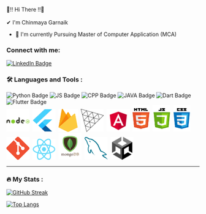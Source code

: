 👋!! Hi There !!👋 <br /><br />
 ✔  I'm Chinmaya Garnaik <br />
- 👀 I'm currently Pursuing Master of Computer Application (MCA)
<!--  👨‍💻 I'm currently learning React Native <br /> -->


</div>
<!-- dummy -->

### Connect with me: <social> <div id="badges" align="center">
  <a href="https://www.linkedin.com/in/chinmaya-garnaik-a093a21b5/">
    <img src="https://img.shields.io/badge/LinkedIn-0077B5?style=for-the-badge&logo=linkedin&logoColor=white" alt="LinkedIn Badge"/>
      </a>
<!--   <a href="https://instagram.com/whyarchit">
    <img src="https://img.shields.io/badge/Instagram-E4405F?style=for-the-badge&logo=instagram&logoColor=white" alt="Instagram Badge"/>
      </a> -->
</div>

<about-stuff>


### :hammer_and_wrench: Languages and Tools :
  <div id="skils">
    <a>
    <img src="https://img.shields.io/badge/Python-3776AB?style=for-the-badge&logo=python&logoColor=white" alt="Python Badge"/>
      </a>
    <a>
    <img src="https://img.shields.io/badge/JavaScript-F7DF1E?style=for-the-badge&logo=javascript&logoColor=black" alt="JS Badge"/>
      </a>
    <a>
    <img src="https://img.shields.io/badge/C%2B%2B-00599C?style=for-the-badge&logo=c%2B%2B&logoColor=white" alt="CPP Badge"/>
      </a>
    <a>
    <img src="https://img.shields.io/badge/Java-ED8B00?style=for-the-badge&logo=java&logoColor=white" alt="JAVA Badge"/>
      </a>
    <a>
    <img src="https://img.shields.io/static/v1?style=for-the-badge&message=Dart&color=0175C2&logo=Dart&logoColor=FFFFFF&label=" alt="Dart Badge"/>
      </a>
    <a>
    <img src="https://img.shields.io/badge/TypeScript-3178C6?style=for-the-badge&logo=TypeScript&logoColor=FFF" alt="Flutter Badge"/>
      </a>
  
</div>
    <div id="skilsv2">
        <img src="https://github.com/ChinmayaGit/ChinmayaGit/blob/main/nodejs.png" title="NodeJS" alt="NodeJS" width="60" height="60"/>&nbsp;
       <img src="https://github.com/ChinmayaGit/ChinmayaGit/blob/main/Flutter.png" title="Flutter" alt="Flutter" width="60" height="60"/>&nbsp;
      <img src="https://github.com/ChinmayaGit/ChinmayaGit/blob/main/Firebase.png" title="Firebase" alt="Firebase" width="50" height="60"/>&nbsp;
      <img src="https://github.com/ChinmayaGit/ChinmayaGit/blob/main/3JS.png" title="3JS" alt="3JS" width="60" height="60"/>&nbsp;
      <img src="https://github.com/ChinmayaGit/ChinmayaGit/blob/main/Angular.png" title="Angular" alt="Angular" width="60" height="60"/>&nbsp;
            <img src="https://github.com/ChinmayaGit/ChinmayaGit/blob/main/HTML.png" title="Html" alt="Html" width="45" height="70"/>&nbsp;
            <img src="https://github.com/ChinmayaGit/ChinmayaGit/blob/main/js.png" title="JS" alt="JS" width="45" height="70"/>&nbsp;
      <img src="https://github.com/ChinmayaGit/ChinmayaGit/blob/main/CSS.png" title="CSS" alt="CSS" width="45" height="70"/>&nbsp;
      <img src="https://github.com/ChinmayaGit/ChinmayaGit/blob/main/Git.png" title="Git" alt="Git" width="60" height="60"/>&nbsp;
      <img src="https://github.com/ChinmayaGit/ChinmayaGit/blob/main/React.png" title="React" alt="React" width="60" height="55"/>&nbsp;
      <img src="https://github.com/ChinmayaGit/ChinmayaGit/blob/main/mongo_db.png" title="Mongo-DB" alt="Mongo-DB" width="60" height="70"/>&nbsp;
      <img src="https://github.com/ChinmayaGit/ChinmayaGit/blob/main/mySql.png" title="MySql" alt="MySql" width="60" height="60"/>&nbsp;
      <img src="https://github.com/ChinmayaGit/ChinmayaGit/blob/main/unity.png" title="Unity" alt="Unity" width="60" height="60"/>&nbsp;
  </div>
  
  ---
  
  ### :fire: My Stats :
  
  [![GitHub Streak](http://github-readme-streak-stats.herokuapp.com?user=ChinmayaGit&theme=dark&background=000000)](https://git.io/streak-stats)
  
  [![Top Langs](https://github-readme-stats.vercel.app/api/top-langs/?username=ChinmayaGit&layout=compact&theme=vision-friendly-dark)](https://github.com/anuraghazra/github-readme-stats)
    
